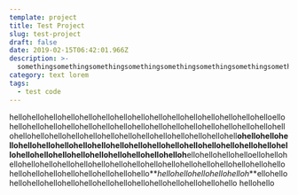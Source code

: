 ```yaml
---
template: project
title: Test Project
slug: test-project
draft: false
date: 2019-02-15T06:42:01.966Z
description: >-
  somethingsomethingsomethingsomethingsomethingsomethingsomethingsomethingsomethingsomethingsomethingsomethingsomethingsomethingsomethingsomethingsomethingsomethingsomethingsomethingsomething
category: text lorem
tags:
  - test code
---
```

hellohellohellohellohellohellohellohellohellohellohellohellohellohellohelloellohellohellohellohellohellohellohellohellohellohellohellohellohellohellohellohellohellohellohellohellohellohellohellohellohellohellohellohellohell**ohellohellohellohellohellohellohellohellohellohellohellohellohellohellohellohellohellohellohellohellohellohellohellohellohellohellohelloh**ellohellohellohelloellohellohellohellohellohellohellohellohellohellohellohellohellohellohellohellohellohellohellohellohellohellohellohellohellohello**_hellohellohellohellohelloh_**ellohellohellohellohellohellohellohellohellohellohellohellohellohellohello
hellohello
